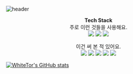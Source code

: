 ![header](https://capsule-render.vercel.app/api?type=cylinder&color=f0edcc&height=250&section=header&text=WhiteTor's%20Github&fontSize=55&fontColor=02343f&animation=fadeIn)

<p align="center">
    <Strong>Tech Stack</Strong><br>
    주로 이런 것들을 사용해요.<br>
<img src="https://img.shields.io/badge/c++-00599C?style=for-the-badge&logo=c%2B%2B&logoColor=white">
<img src="https://img.shields.io/badge/python-3776AB?style=for-the-badge&logo=python&logoColor=white">
<img src="https://img.shields.io/badge/java-007396?style=for-the-badge&logo=java&logoColor=white">

<p align="center">
    이건 써 본 적 있어요.<br>
<img src="https://img.shields.io/badge/javascript-F7DF1E?style=for-the-badge&logo=javascript&logoColor=black"> 
<img src="https://img.shields.io/badge/kotlin-7F52FF?style=for-the-badge&logo=kotlin&logoColor=white">
<img src="https://img.shields.io/badge/spring-6DB33F?style=for-the-badge&logo=spring&logoColor=white">
<img src="https://img.shields.io/badge/html5-E34F26?style=for-the-badge&logo=html5&logoColor=white"> 
<img src="https://img.shields.io/badge/css3-1572B6?style=for-the-badge&logo=css3&logoColor=white"> 

[![WhiteTor's GitHub stats](https://github-readme-stats.vercel.app/api?username=WhiteTor)](https://github.com/anuraghazra/github-readme-stats)
